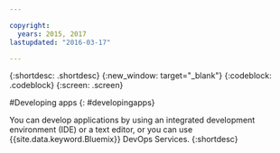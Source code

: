 ```yaml
---

copyright:
  years: 2015, 2017
lastupdated: "2016-03-17"

---
```



{:shortdesc: .shortdesc}
{:new_window: target="_blank"}
{:codeblock: .codeblock}
{:screen: .screen}

#Developing apps
{: #developingapps}


You can develop applications by using an integrated development environment (IDE) or a text editor, or you can use {{site.data.keyword.Bluemix}} DevOps Services.
{:shortdesc}
